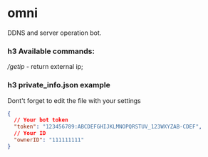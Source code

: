 # omni
DDNS and server operation bot.

### h3 Available commands:
_/getip_ - return external ip;

### h3 private_info.json example
Dont't forget to edit the file with your settings

```json
{
  // Your bot token
  "token": "123456789:ABCDEFGHIJKLMNOPQRSTUV_123WXYZAB-CDEF",
  // Your ID
  "ownerID": "111111111"
}
```